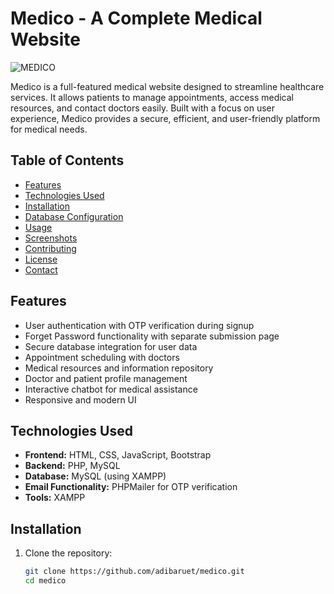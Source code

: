 # Medico - A Complete Medical Website


![MEDICO](./Downloads/medico.jpeg)


Medico is a full-featured medical website designed to streamline healthcare services. It allows patients to manage appointments, access medical resources, and contact doctors easily. Built with a focus on user experience, Medico provides a secure, efficient, and user-friendly platform for medical needs.

## Table of Contents

- [Features](#features)
- [Technologies Used](#technologies-used)
- [Installation](#installation)
- [Database Configuration](#database-configuration)
- [Usage](#usage)
- [Screenshots](#screenshots)
- [Contributing](#contributing)
- [License](#license)
- [Contact](#contact)

## Features

- User authentication with OTP verification during signup
- Forget Password functionality with separate submission page
- Secure database integration for user data
- Appointment scheduling with doctors
- Medical resources and information repository
- Doctor and patient profile management
- Interactive chatbot for medical assistance
- Responsive and modern UI

## Technologies Used

- **Frontend:** HTML, CSS, JavaScript, Bootstrap
- **Backend:** PHP, MySQL
- **Database:** MySQL (using XAMPP)
- **Email Functionality:** PHPMailer for OTP verification
- **Tools:** XAMPP

## Installation

1. Clone the repository:
   ```bash
   git clone https://github.com/adibaruet/medico.git
   cd medico

